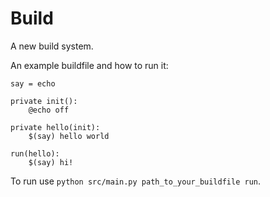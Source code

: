 # Build
A new build system.

An example buildfile and how to run it:
```
say = echo

private init():
    @echo off

private hello(init):
    $(say) hello world

run(hello):
    $(say) hi!
```
To run use `python src/main.py path_to_your_buildfile run`.
